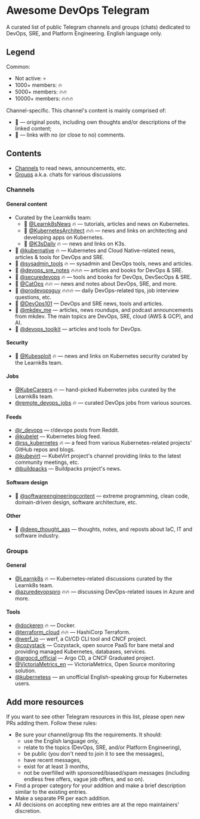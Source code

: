 # Awesome DevOps Telegram

A curated list of public Telegram channels and groups (chats) dedicated to DevOps, SRE, and Platform Engineering. English language only.

## Legend

Common:
- Not active: :skull:
- 1000+ members: :fire:
- 5000+ members: :fire::fire:
- 10000+ members: :fire::fire::fire:

Channel-specific. This channel's content is mainly comprised of:
- :memo: — original posts, including own thoughts and/or descriptions of the linked content;
- :link: — links with no (or close to no) comments.

## Contents

- [Channels](#channels) to read news, announcements, etc.
- [Groups](#groups) a.k.a. chats for various discussions

### Channels

#### General content

- Curated by the Learnk8s team:
  - :memo: [@Learnk8sNews](https://t.me/Learnk8sNews) :fire: — tutorials, articles and news on Kubernetes.
  - :memo: [@KubernetesArchitect](https://t.me/KubernetesArchitect) :fire::fire: — news and links on architecting and developing apps on Kubernetes.
  - :memo: [@K3sDaily](https://t.me/K3sDaily) :fire: — news and links on K3s.
- :memo: [@kubernative](https://t.me/kubernative) :fire: — Kubernetes and Cloud Native-related news, articles & tools for DevOps and SRE.
- :link: [@sysadmin_tools](https://t.me/sysadmin_tools) :fire: — sysadmin and DevOps tools, news and articles.
- :memo: [@devops_sre_notes](https://t.me/devops_sre_notes) :fire::fire::fire: — articles and books for DevOps & SRE.
- :link: [@securedevops](https://t.me/securedevops) :fire: — tools and books for DevOps, DevSecOps & SRE.
- :memo: [@CatOps](https://t.me/catops) :fire::fire: — news and notes about DevOps, SRE, and more.
- :memo: [@prodevopsguy](https://t.me/prodevopsguy) :fire::fire::fire: — daily DevOps-related tips, job interview questions, etc.
- :link: [@DevOps101](https://t.me/DevOps101) — DevOps and SRE news, tools and articles.
- :memo: [@mkdev_me](https://t.me/mkdev_me) — articles, news roundups, and podcast announcements from mkdev. The main topics are DevOps, SRE, cloud (AWS & GCP), and AI.
- :link: [@devops_toolkit](https://t.me/devops_toolkit) — articles and tools for DevOps.

#### Security

- :memo: [@Kubesploit](https://t.me/Kubesploit) :fire: — news and links on Kubernetes security curated by the Learnk8s team.

#### Jobs

- [@KubeCareers](https://t.me/KubeCareers) :fire: — hand-picked Kubernetes jobs curated by the Learnk8s team.
- [@remote_devops_jobs](https://t.me/remote_devops_jobs) :fire: — curated DevOps jobs from various sources.

#### Feeds

- [@r_devops](https://t.me/r_devops) — r/devops posts from Reddit.
- [@kubelet](https://t.me/kubelet) — Kubernetes blog feed.
- [@rss_kubernetes](https://t.me/rss_kubernetes) :fire: — a feed from various Kubernetes-related projects' GitHub repos and blogs.
- [@kubevirt](https://t.me/kubevirt) — KubeVirt project's channel providing links to the latest community meetings, etc.
- [@buildpacks](https://t.me/buildpacks) — Buildpacks project's news.

#### Software design

- :memo: [@softwareengineeringcontent](https://t.me/softwareengineeringcontent) — extreme programming, clean code, domain-driven design, software architecture, etc.

#### Other

- :link: [@deep_thought_aas](https://t.me/deep_thought_aas) — thoughts, notes, and reposts about IaC, IT and software industry.

### Groups

#### General

- [@Learnk8s](https://t.me/learnk8s) :fire: — Kubernetes-related discussions curated by the Learnk8s team.
- [@azuredevopspro](https://t.me/azuredevopspro) :fire::fire: — discussing DevOps-related issues in Azure and more.

#### Tools

- [@dockeren](https://t.me/dockeren) :fire: — Docker.
- [@terraform_cloud](https://t.me/terraform_Cloud) :fire::fire: — HashiCorp Terraform.
- [@werf_io](https://t.me/werf_io) — werf, a CI/CD CLI tool and CNCF project.
- [@cozystack](https://t.me/cozystack) — Cozystack, open source PaaS for bare metal and providing managed Kubernetes, databases, services.
- [@argocd_official](https://t.me/argocd_official) — Argo CD, a CNCF Graduated project.
- [@VictoriaMetrics_en](https://t.me/VictoriaMetrics_en) — VictoriaMetrics, Open Source monitoring solution.
- [@kubernetess](https://t.me/kubernetess) — an unofficial English-speaking group for Kubernetes users.

## Add more resources

If you want to see other Telegram resources in this list, please open new PRs adding them. Follow these rules:
- Be sure your channel/group fits the requirements. It should:
  - use the English language only,
  - relate to the topics (DevOps, SRE, and/or Platform Engineering),
  - be public (you don't need to join it to see the messages),
  - have recent messages,
  - exist for at least 3 months,
  - not be overfilled with sponsored/biased/spam messages (including endless free offers, vague job offers, and so on).
- Find a proper category for your addition and make a brief description similar to the existing entries.
- Make a separate PR per each addition.
- All decisions on accepting new entries are at the repo maintainers' discretion.
